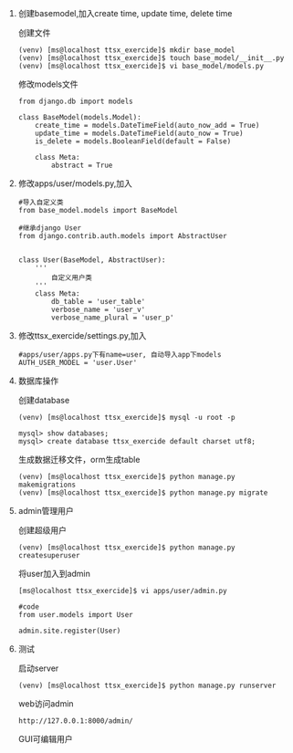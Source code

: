 1. 创建basemodel,加入create time, update time, delete time

   创建文件

   ```
   (venv) [ms@localhost ttsx_exercide]$ mkdir base_model
   (venv) [ms@localhost ttsx_exercide]$ touch base_model/__init__.py
   (venv) [ms@localhost ttsx_exercide]$ vi base_model/models.py
   ```

   修改models文件

   ```
   from django.db import models
   
   class BaseModel(models.Model):
       create_time = models.DateTimeField(auto_now_add = True)
       update_time = models.DateTimeField(auto_now = True)
       is_delete = models.BooleanField(default = False)
   
       class Meta:
           abstract = True
   ```

2. 修改apps/user/models.py,加入

   ```
   #导入自定义类
   from base_model.models import BaseModel
   
   #继承django User
   from django.contrib.auth.models import AbstractUser
   
   
   class User(BaseModel, AbstractUser):
       '''
           自定义用户类
       '''
       class Meta:
           db_table = 'user_table'
           verbose_name = 'user_v'
           verbose_name_plural = 'user_p'
   ```

3. 修改ttsx_exercide/settings.py,加入

   ```
   #apps/user/apps.py下有name=user, 自动导入app下models
   AUTH_USER_MODEL = 'user.User'
   ```

4. 数据库操作

   创建database

   ```
   (venv) [ms@localhost ttsx_exercide]$ mysql -u root -p
   
   mysql> show databases;
   mysql> create database ttsx_exercide default charset utf8;
   ```

   生成数据迁移文件，orm生成table

   ```
   (venv) [ms@localhost ttsx_exercide]$ python manage.py makemigrations
   (venv) [ms@localhost ttsx_exercide]$ python manage.py migrate
   ```

5. admin管理用户

   创建超级用户

   ```
   (venv) [ms@localhost ttsx_exercide]$ python manage.py createsuperuser
   ```

   将user加入到admin

   ```
   [ms@localhost ttsx_exercide]$ vi apps/user/admin.py 
   
   #code
   from user.models import User
   
   admin.site.register(User)
   ```

6. 测试

   启动server

   ```
   (venv) [ms@localhost ttsx_exercide]$ python manage.py runserver
   ```

   web访问admin

   ```
   http://127.0.0.1:8000/admin/
   ```

   GUI可编辑用户





